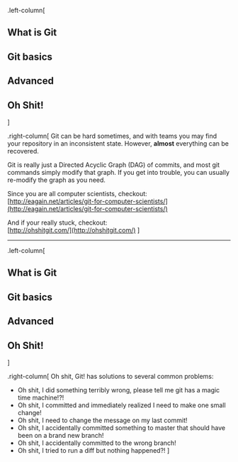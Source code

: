.left-column[
## What is Git
## Git basics
## Advanced
## Oh Shit!
]

.right-column[
Git can be hard sometimes, and with teams you may find your repository in an
inconsistent state. However, **almost** everything can be recovered.

Git is really just a Directed Acyclic Graph (DAG) of commits, and most git
commands simply modify that graph. If you get into trouble, you can usually
re-modify the graph as you need.

Since you are all computer scientists, checkout:  
[http://eagain.net/articles/git-for-computer-scientists/](http://eagain.net/articles/git-for-computer-scientists/)

And if your really stuck, checkout:  
[http://ohshitgit.com/](http://ohshitgit.com/)
]

---
.left-column[
## What is Git
## Git basics
## Advanced
## Oh Shit!
]

.right-column[
Oh shit, Git! has solutions to several common problems:
* Oh shit, I did something terribly wrong, please tell me git has a magic time machine!?!
* Oh shit, I committed and immediately realized I need to make one small change!
* Oh shit, I need to change the message on my last commit!
* Oh shit, I accidentally committed something to master that should have been on a brand new branch!
* Oh shit, I accidentally committed to the wrong branch!
* Oh shit, I tried to run a diff but nothing happened?!
]
